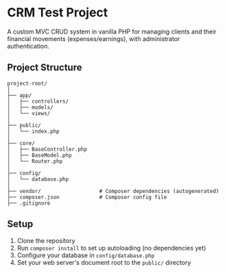 # CRM Test Project

A custom MVC CRUD system in vanilla PHP for managing clients and their financial movements (expenses/earnings), with administrator authentication.

## Project Structure
```
project-root/
│
├── app/
│   ├── controllers/
│   ├── models/
│   └── views/
│
├── public/
│   └── index.php
│
├── core/
│   ├── BaseController.php
│   ├── BaseModel.php
│   └── Router.php
│
├── config/
│   └── database.php
│
├── vendor/                   # Composer dependencies (autogenerated)
├── composer.json             # Composer config file
├── .gitignore
```

## Setup
1. Clone the repository
2. Run `composer install` to set up autoloading (no dependencies yet)
3. Configure your database in `config/database.php`
4. Set your web server's document root to the `public/` directory

 